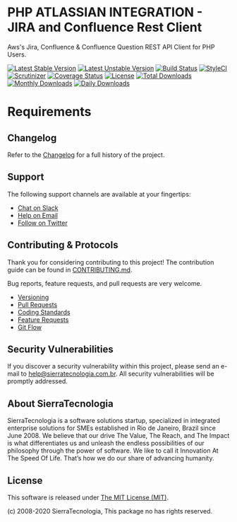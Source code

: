 # PHP ATLASSIAN INTEGRATION - JIRA and Confluence Rest Client

Aws's Jira, Confluence & Confluence Question REST API Client for PHP Users.

[![Latest Stable Version](https://poser.pugx.org/ricasolucoes/aws/v/stable)](https://packagist.org/packages/ricasolucoes/aws)
[![Latest Unstable Version](https://poser.pugx.org/ricasolucoes/aws/v/unstable)](https://packagist.org/packages/ricasolucoes/aws)
[![Build Status](https://travis-ci.org/ricasolucoes/aws.svg?branch=master)](https://travis-ci.org/ricasolucoes/aws)
[![StyleCI](https://styleci.io/repos/30015369/shield?branch=master&style=flat)](https://styleci.io/repos/30015369)
[![Scrutinizer](https://img.shields.io/scrutinizer/g/ricasolucoes/aws/master.svg?style=flat-square)](https://scrutinizer-ci.com/g/ricasolucoes/aws/)
[![Coverage Status](https://coveralls.io/repos/github/ricasolucoes/aws/badge.svg?branch=master)](https://coveralls.io/github/ricasolucoes/aws?branch=master)
[![License](https://poser.pugx.org/ricasolucoes/aws/license)](https://packagist.org/packages/ricasolucoes/aws)
[![Total Downloads](https://poser.pugx.org/ricasolucoes/aws/downloads)](https://packagist.org/packages/ricasolucoes/aws)
[![Monthly Downloads](https://poser.pugx.org/ricasolucoes/aws/d/monthly)](https://packagist.org/packages/ricasolucoes/aws)
[![Daily Downloads](https://poser.pugx.org/ricasolucoes/aws/d/daily)](https://packagist.org/packages/ricasolucoes/aws)

# Requirements


## Changelog

Refer to the [Changelog](CHANGELOG.md) for a full history of the project.


## Support

The following support channels are available at your fingertips:

- [Chat on Slack](https://bit.ly/sierratecnologia-slack)
- [Help on Email](mailto:help@sierratecnologia.com.br)
- [Follow on Twitter](https://twitter.com/sierratecnologia)


## Contributing & Protocols

Thank you for considering contributing to this project! The contribution guide can be found in [CONTRIBUTING.md](CONTRIBUTING.md).

Bug reports, feature requests, and pull requests are very welcome.

- [Versioning](CONTRIBUTING.md#versioning)
- [Pull Requests](CONTRIBUTING.md#pull-requests)
- [Coding Standards](CONTRIBUTING.md#coding-standards)
- [Feature Requests](CONTRIBUTING.md#feature-requests)
- [Git Flow](CONTRIBUTING.md#git-flow)


## Security Vulnerabilities

If you discover a security vulnerability within this project, please send an e-mail to [help@sierratecnologia.com.br](help@sierratecnologia.com.br). All security vulnerabilities will be promptly addressed.


## About SierraTecnologia

SierraTecnologia is a software solutions startup, specialized in integrated enterprise solutions for SMEs established in Rio de Janeiro, Brazil since June 2008. We believe that our drive The Value, The Reach, and The Impact is what differentiates us and unleash the endless possibilities of our philosophy through the power of software. We like to call it Innovation At The Speed Of Life. That’s how we do our share of advancing humanity.


## License

This software is released under [The MIT License (MIT)](LICENSE).

(c) 2008-2020 SierraTecnologia, This package no has rights reserved.
